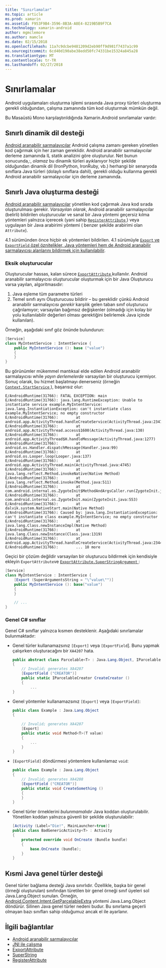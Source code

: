 ```yaml
---
title: "Sınırlamalar"
ms.topic: article
ms.prod: xamarin
ms.assetid: F953F9B4-3596-8B3A-A8E4-8219B5B9F7CA
ms.technology: xamarin-android
author: mgmclemore
ms.author: mamcle
ms.date: 02/15/2018
ms.openlocfilehash: 11a7c9dcbe9481209d2eb90ff9d981f7437a1c99
ms.sourcegitcommit: 6cd40d190abe38edd50fc74331be15324a845a28
ms.translationtype: MT
ms.contentlocale: tr-TR
ms.lasthandoff: 02/27/2018
---
```

# <a name="limitations"></a>Sınırlamalar

Android uygulamaları oluşturma işlemi sırasında Java proxy türleri oluşturma gerekli olduğundan, çalışma zamanında tüm kod oluşturmak mümkün değil.

Bu Masaüstü Mono karşılaştırıldığında Xamarin.Android sınırlamalar vardır:

<a name="Limited_Dynamic_Language_Support" />

## <a name="limited-dynamic-language-support"></a>Sınırlı dinamik dil desteği

 [Android aranabilir sarmalayıcılar](~/android/platform/java-integration/android-callable-wrappers.md) Android çalışma zamanı gereken yönetilen kod çağırmak için her zaman gereklidir. Android aranabilir sarmalayıcılar derleme zamanında IL statik analizini göre oluşturulur. Net bunun sonucunda,:, *olamaz* bu dinamik türleri ayıklanıyor hiçbir şekilde olduğundan dinamik dil (IronPython, IronRuby, vb.) herhangi bir senaryoda sınıflara Java türleri (dolaylı sınıflara dahil), gerekli olduğu kullanma gerekli Android aranabilir sarmalayıcılar için derleme zamanında.

<a name="Limited_Java_Generation_Support" />

## <a name="limited-java-generation-support"></a>Sınırlı Java oluşturma desteği

[Android aranabilir sarmalayıcılar](~/android/platform/java-integration/android-callable-wrappers.md) yönetilen kod çağırmak Java kod sırada oluşturulması gerekir. *Varsayılan olarak*, Android aranabilir sarmalayıcılar (belirli) bildirilen oluşturucular ve sanal bir Java yöntemi geçersiz kılma yöntemleri yalnızca içerecek (yani sahip [ `RegisterAttribute` ](https://developer.xamarin.com/api/type/Android.Runtime.RegisterAttribute/)) veya uygulayan bir Java arabirimi yöntemi ( benzer şekilde arabirimi olan `Attribute`).
  
4.1 sürümünden önce hiçbir ek yöntemleri bildirilen. 4.1 sürümüyle [ `Export` ve `ExportField` özel öznitelikler, Java yöntemleri hem de Android aranabilir sarmalayıcısı alanlarını bildirmek için kullanılabilir](~/android/platform/java-integration/working-with-jni.md).

### <a name="missing-constructors"></a>Eksik oluşturucular

Oluşturucular hassas, kalan sürece [ `ExportAttribute` ](https://developer.xamarin.com/api/type/Java.Interop.ExportAttribute) kullanılır. Android aranabilir sarmalayıcısı oluşturucular oluşturmak için bir Java Oluşturucu varsa yayılan, algoritmasıdır:

1. Java eşleme tüm parametre türleri
2. Temel sınıfı aynı Oluşturucusu bildirir &ndash; bu gereklidir çünkü Android aranabilir sarmalayıcısı *gerekir* karşılık gelen taban sınıf oluşturucu çağrılamıyor; varsayılan bağımsız değişkenler (olmadığı için kolay bir yolu kullanılabilir değerleri olması gerektiğini belirlemek Java içinde kullanılan).

Örneğin, aşağıdaki sınıf göz önünde bulundurun:

```csharp
[Service]
class MyIntentService : IntentService {
    public MyIntentService (): base ("value")
    {
    }
}
```

Bu görünümler mükemmel mantıksal elde edilen Android aranabilir sarmalayıcısı while *yayın derlemelerde* varsayılan bir oluşturucu içermiyor. Sonuç olarak, bu hizmet başlatmayı denerseniz (örneğin [ `Context.StartService` ](https://developer.xamarin.com/api/member/Android.Content.Context.StartService/p/Android.Content.Intent/)), başarısız olur:

```shell
E/AndroidRuntime(31766): FATAL EXCEPTION: main
E/AndroidRuntime(31766): java.lang.RuntimeException: Unable to instantiate service example.MyIntentService: java.lang.InstantiationException: can't instantiate class example.MyIntentService; no empty constructor
E/AndroidRuntime(31766):        at android.app.ActivityThread.handleCreateService(ActivityThread.java:2347)
E/AndroidRuntime(31766):        at android.app.ActivityThread.access$1600(ActivityThread.java:130)
E/AndroidRuntime(31766):        at android.app.ActivityThread$H.handleMessage(ActivityThread.java:1277)
E/AndroidRuntime(31766):        at android.os.Handler.dispatchMessage(Handler.java:99)
E/AndroidRuntime(31766):        at android.os.Looper.loop(Looper.java:137)
E/AndroidRuntime(31766):        at android.app.ActivityThread.main(ActivityThread.java:4745)
E/AndroidRuntime(31766):        at java.lang.reflect.Method.invokeNative(Native Method)
E/AndroidRuntime(31766):        at java.lang.reflect.Method.invoke(Method.java:511)
E/AndroidRuntime(31766):        at com.android.internal.os.ZygoteInit$MethodAndArgsCaller.run(ZygoteInit.java:786)
E/AndroidRuntime(31766):        at com.android.internal.os.ZygoteInit.main(ZygoteInit.java:553)
E/AndroidRuntime(31766):        at dalvik.system.NativeStart.main(Native Method)
E/AndroidRuntime(31766): Caused by: java.lang.InstantiationException: can't instantiate class example.MyIntentService; no empty constructor
E/AndroidRuntime(31766):        at java.lang.Class.newInstanceImpl(Native Method)
E/AndroidRuntime(31766):        at java.lang.Class.newInstance(Class.java:1319)
E/AndroidRuntime(31766):        at android.app.ActivityThread.handleCreateService(ActivityThread.java:2344)
E/AndroidRuntime(31766):        ... 10 more
```

Geçici bir çözüm değildir varsayılan bir oluşturucu bildirmek için kendisiyle ekleyin `ExportAttribute`ve [ `ExportAttribute.SuperStringArgument` ](https://developer.xamarin.com/api/property/Java.Interop.ExportAttribute.SuperArgumentsString/): 

```csharp
[Service]
class MyIntentService : IntentService {
    [Export (SuperArgumentsString = "\"value\"")]
    public MyIntentService (): base("value")
    {
    }

    // ...
}
```

<a name="Generic_Csharp_classes" />

### <a name="generic-c-classes"></a>Genel C# sınıflar

Genel C# sınıflar yalnızca kısmen desteklenir. Aşağıdaki sınırlamalar bulunmaktadır:


-   Genel türler kullanamazsınız `[Export]` veya `[ExportField`]. Bunu yapmak çalışırken oluşturacağını bir `XA4207` hata.

    ```csharp
    public abstract class Parcelable<T> : Java.Lang.Object, IParcelable
    {
        // Invalid; generates XA4207
        [ExportField ("CREATOR")]
        public static IParcelableCreator CreateCreator ()
        {
            ...
    }
    ```

-   Genel yöntemler kullanamazsınız `[Export]` veya `[ExportField]`:

    ```csharp
    public class Example : Java.Lang.Object
    {
        
        // Invalid; generates XA4207
        [Export]
        public static void Method<T>(T value)
        {
            ...
        }
    }
    ```

-   `[ExportField]` döndürmesi yöntemlere kullanılamaz `void`:

    ```csharp
    public class Example : Java.Lang.Object
    {
        // Invalid; generates XA4208
        [ExportField ("CREATOR")]
        public static void CreateSomething ()
        {
        }
    }
    ```

-   Genel türler örneklerini _bulunmamalıdır_ Java koddan oluşturulabilir.
    Yönetilen koddan yalnızca güvenli bir şekilde oluşturulabilir:

    ```csharp
    [Activity (Label="Die!", MainLauncher=true)]
    public class BadGenericActivity<T> : Activity
    {
        protected override void OnCreate (Bundle bundle)
        {
            base.OnCreate (bundle);
        }
    }
    ```

<a name="Partial_Java_Generics_Support" />

## <a name="partial-java-generics-support"></a>Kısmi Java genel türler desteği

Genel türler bağlama desteği Java sınırlıdır. Özellikle, başka bir genel (örneği oluşturulan) sınıfından türetilen bir genel örneği sınıf üyeleri sol Java.Lang.Object sunulan. Örneğin, [Android.Content.Intent.GetParcelableExtra](https://developer.xamarin.com/api/member/Android.Content.Intent.GetParcelableExtra/p/System.String/) yöntemi Java.Lang.Object döndürür. Silinen Java genel türler nedeni budur.
Bu sınırlama geçerli olmayan bazı sınıfları sahip olduğumuz ancak el ile ayarlanır.


## <a name="related-links"></a>İlgili bağlantılar

- [Android aranabilir sarmalayıcılar](~/android/platform/java-integration/android-callable-wrappers.md)
- [JNI ile çalışma](~/android/platform/java-integration/working-with-jni.md)
- [ExportAttribute](https://developer.xamarin.com/api/type/Java.Interop.ExportAttribute/)
- [SuperString](https://developer.xamarin.com/api/property/Java.Interop.ExportAttribute.SuperArgumentsString/)
- [RegisterAttribute](https://developer.xamarin.com/api/type/Android.Runtime.RegisterAttribute/)
